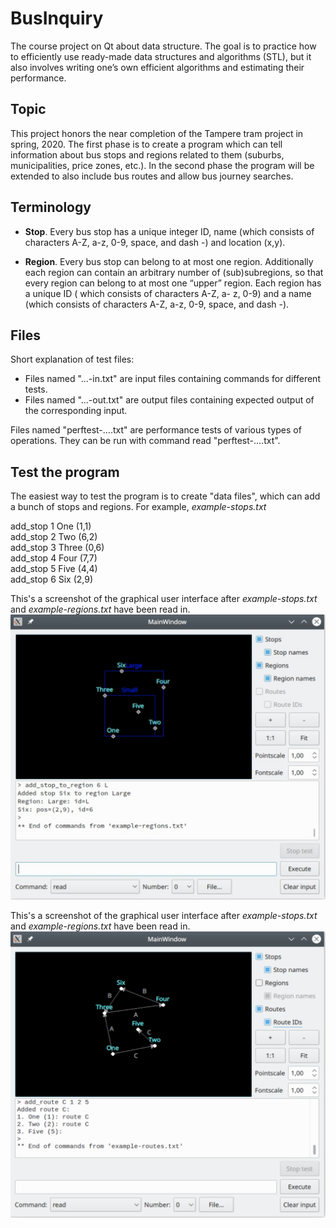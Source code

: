# BusInquiry
The course project on Qt about data structure. The goal is to practice how to efficiently use ready-made data structures and algorithms (STL), but it also involves writing one’s own efficient algorithms and estimating their performance.   

## Topic
This project honors the near completion of the Tampere tram project in spring, 2020. The first phase is to create a program which can tell information about bus stops and regions related to them (suburbs, municipalities, price zones, etc.). In the second phase the program will be extended to also include bus routes and allow bus journey searches.

## Terminology
- **Stop**. Every bus stop has a unique integer ID, name (which consists of characters A-Z, a-z, 0-9, space, and dash -) and location (x,y).

- **Region**. Every bus stop can belong to at most one region. Additionally each region can contain an arbitrary number of (sub)subregions, so that every region can belong to at most one “upper” region. Each region has a unique ID ( which consists of characters A-Z, a- z, 0-9) and a name (which consists of characters A-Z, a-z, 0-9, space, and dash -). 

## Files
Short explanation of test files:
- Files named "...-in.txt" are input files containing commands for different tests.
- Files named "...-out.txt" are output files containing expected output of the corresponding input.

Files named "perftest-....txt" are performance tests of various types of operations. They can be run with command read "perftest-....txt".

## Test the program
The easiest way to test the program is to create "data files", which can add a bunch of stops and regions. For example, *example-stops.txt*

add_stop 1 One (1,1)  
add_stop 2 Two (6,2)   
add_stop 3 Three (0,6)   
add_stop 4 Four (7,7)     
add_stop 5 Five (4,4)   
add_stop 6 Six (2,9)

This's a screenshot of the graphical user interface after *example-stops.txt* and *example-regions.txt* have been read in.
![example_stops](/src/prg1_GUI.png)

This's a screenshot of the graphical user interface after *example-stops.txt* and *example-regions.txt* have been read in.
![example_stops](/src/prg2_GUI.png)



